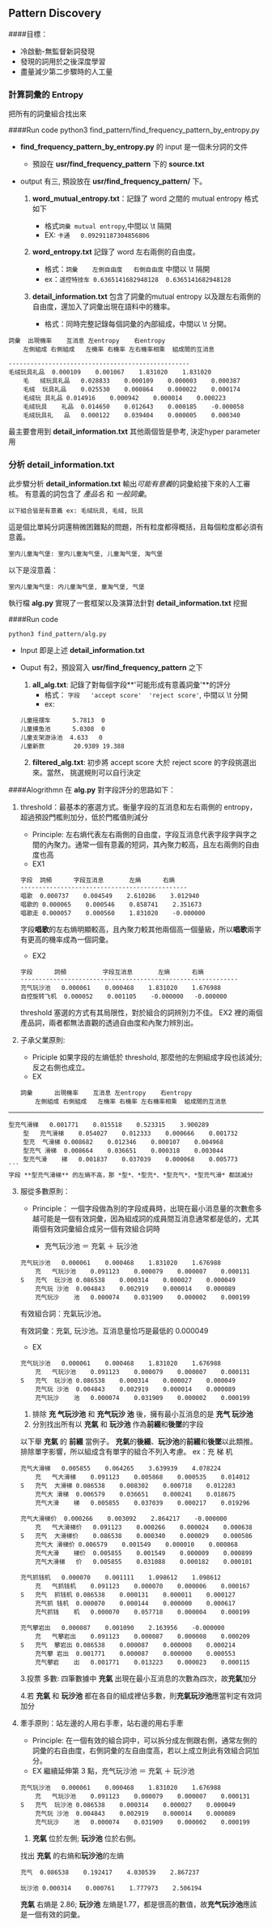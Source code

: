 ## Pattern Discovery
####目標：

* 冷啟動-無監督新詞發現
* 發現的詞用於之後深度學習
* 盡量減少第二步驟時的人工量

### 計算詞彙的 Entropy
把所有的詞彙組合找出來

####Run code
	python3 find_pattern/find_frequency_pattern_by_entropy.py
	
* **find\_frequency\_pattern\_by\_entropy.py** 的 input 是一個未分詞的文件
	* 預設在 **usr/find\_frequency\_pattern** 下的 **source.txt**

* output 有三, 預設放在 **usr/find\_frequency\_pattern/** 下。
	1. **word\_mutual\_entropy.txt**：記錄了 word 之間的 mutual entropy 格式如下 
		* 格式`詞彙	mutual entropy`,中間以 \t 隔開
		* EX: `卡通	0.09291187304856806`
	2. **word\_entropy.txt** 記錄了 word 左右兩側的自由度。
		* 格式：`詞彙	左側自由度	右側自由度` 中間以 \t 隔開
		* ex：`遥控特技车	0.6365141682948128	0.6365141682948128`

	3. **detail\_information.txt** 包含了詞彙的mutual entropy 以及跟左右兩側的自由度，還加入了詞彙出現在語料中的機率。
		*	格式：同時完整記錄每個詞彙的內部組成，中間以 \t 分開。

```
詞彙	出現機率	互消息	左entropy	右entropy
	左側組成 右側組成	左機率	右機率 左右機率相乘	組成間的互消息
	
--------------------------------------------------	
毛绒玩具礼品	0.000109	0.001067	1.831020	1.831020
	毛	绒玩具礼品	0.028833	0.000109	0.000003	0.000387
	毛绒	玩具礼品	0.025530	0.000864	0.000022	0.000174
	毛绒玩	具礼品	0.014916	0.000942	0.000014	0.000223
	毛绒玩具	礼品	0.014650	0.012643	0.000185	-0.000058
	毛绒玩具礼	品	0.000122	0.039404	0.000005	0.000340
```
最主要會用到 **detail\_information.txt** 其他兩個皆是參考, 決定hyper parameter用

### 分析 **detail\_information.txt**

此步驟分析 **detail\_information.txt** 輸出*可能有意義*的詞彙給接下來的人工審核。
有意義的詞包含了 *產品名* 和 *一般詞彙*。

	以下組合皆是有意義 ex: 毛绒玩具, 毛绒, 玩具

這是個比單純分詞還稍微困難點的問題，所有粒度都得概括，且每個粒度都必須有意義。

	室内儿童淘气堡: 室内儿童淘气堡, 儿童淘气堡, 淘气堡
以下是沒意義：
	
	室内儿童淘气堡: 内儿童淘气堡, 童淘气堡, 气堡

執行檔 **alg.py** 實現了一套框架以及演算法針對 **detail\_information.txt** 挖掘

####Run code

	python3 find_pattern/alg.py

* Input 即是上述 **detail\_information.txt**
* Ouput 有2，預設寫入 **usr/find\_frequency\_pattern** 之下
	1. **all_alg.txt**: 記錄了對每個字段**'可能形成有意義詞彙'**的評分
		* 格式： `字段	'accept score'	'reject score'`, 中間以 \t 分開
		* ex: 
	
	```
	儿童摇摆车      5.7813  0
	儿童摸鱼池      5.0308  0
	儿童支架游泳池  4.633   0
	儿童新款        20.9389 19.388
	```

	2. **filtered_alg.txt**: 初步將 accept score 大於 reject score 的字段挑選出來。當然， 挑選規則可以自行決定

####Alogrithmn
在 **alg.py** 對字段評分的思路如下：

1. threshold：最基本的塞選方式。衡量字段的互消息和左右兩側的 entropy，超過預設門檻則加分，低於門檻值則減分
	* Principle: 左右熵代表左右兩側的自由度，字段互消息代表字段字與字之間的內聚力。通常一個有意義的短詞，其內聚力較高，且左右兩側的自由度也高
	*  EX1 
	
	```
	字段	詞頻		字段互消息		左熵		右熵
	----------------------------------------------			
	唱歌	0.000737	0.004549	2.610286	3.012940
	唱歌的	0.000065	0.000546	0.858741	2.351673
	唱歌走	0.000057	0.000560	1.831020	-0.000000
	```
	
	字段**唱歌**的左右熵明顯較高，且內聚力較其他兩個高一個量級，所以**唱歌**兩字有更高的機率成為一個詞彙。
	
	* EX2

	```
	字段		詞頻			字段互消息		左熵		右熵
	------------------------------------------------------------
	充气玩沙池	0.000061	0.000468	1.831020	1.676988
	自控旋转飞机	0.000052	0.001105	-0.000000	-0.000000
	```
	threshold 塞選的方式有其局限性，對於組合的詞辨別力不佳。
	EX2 裡的兩個產品詞，兩者都無法直觀的透過自由度和內聚力辨別出。
2. 子承父業原則:
	* Priciple 如果字段的左熵低於 threshold, 那麼他的左側組成字段也該減分; 反之右側也成立。
	* EX

	```
	詞彙		出現機率	互消息	左entropy	右entropy
		左側組成 右側組成	左機率	右機率 左右機率相乘	組成間的互消息
---------------------------------------
	型充气滑梯	0.001771	0.015518	0.523315	3.900289
		型	充气滑梯	0.054027	0.012333	0.000666	0.001732
		型充	气滑梯	0.008682	0.012346	0.000107	0.004968
		型充气	滑梯	0.008664	0.036651	0.000318	0.003044
		型充气滑	梯	0.001837	0.037039	0.000068	0.005773
	```
	字段 **型充气滑梯** 的左熵不高，那 *型*、*型充*、*型充气*、*型充气滑* 都該減分

3. 服從多數原則：
	* Principle： 一個字段做為別的字段成員時，出現在最小消息量的次數愈多越可能是一個有效詞彙，因為組成詞的成員間互消息通常都是低的，尤其兩個有效詞彙組合成另一個有效組合詞時

		* 充气玩沙池 ＝ 充氣 ＋ 玩沙池
	
	```
	充气玩沙池	0.000061	0.000468	1.831020	1.676988
		充	气玩沙池	0.091123	0.000079	0.000007	0.000131
	S	充气	玩沙池	0.086538	0.000314	0.000027	0.000049
		充气玩	沙池	0.004843	0.002919	0.000014	0.000089
		充气玩沙	池	0.000074	0.031909	0.000002	0.000199
	```
	有效組合詞：充氣玩沙池。
	
	有效詞彙：充氣, 玩沙池。互消息量恰巧是最低的 0.000049
		 
	* EX
	
	```
	充气玩沙池	0.000061	0.000468	1.831020	1.676988
		充	气玩沙池	0.091123	0.000079	0.000007	0.000131
	S	充气	玩沙池	0.086538	0.000314	0.000027	0.000049
		充气玩	沙池	0.004843	0.002919	0.000014	0.000089
		充气玩沙	池	0.000074	0.031909	0.000002	0.000199
	```
	1. 排除 **充	气玩沙池** 和 **充气玩沙	池** 後，擁有最小互消息的是 **充气	玩沙池**
	2. 分別找出所有以 **充氣** 和 **玩沙池** 作為**前綴**和**後墜**的字段
	
	以下舉 **充氣** 的 **前綴** 當例子。
	**充氣**的**後綴**、**玩沙池**的**前綴**和**後墜**以此類推。
	排除單字影響，所以組成含有單字的組合不列入考慮。 ex：充 梯 机

	```
	充气大滑梯	0.005855	0.064265	3.639939	4.078224
		充	气大滑梯	0.091123	0.005868	0.000535	0.014012
	S	充气	大滑梯	0.086538	0.008302	0.000718	0.012283
		充气大	滑梯	0.006579	0.036651	0.000241	0.018675
		充气大滑	梯	0.005855	0.037039	0.000217	0.019296
	```
	```
	充气大滑梯价	0.000266	0.003092	2.864217	-0.000000
		充	气大滑梯价	0.091123	0.000266	0.000024	0.000638
	S	充气	大滑梯价	0.086538	0.000340	0.000029	0.000586
		充气大	滑梯价	0.006579	0.001549	0.000010	0.000868
		充气大滑	梯价	0.005855	0.001549	0.000009	0.000899
		充气大滑梯	价	0.005855	0.031088	0.000182	0.000101
	```
	
	```
	充气抓钱机	0.000070	0.001111	1.098612	1.098612
		充	气抓钱机	0.091123	0.000070	0.000006	0.000167
	S	充气	抓钱机	0.086538	0.000131	0.000011	0.000127
		充气抓	钱机	0.000070	0.000144	0.000000	0.000617
		充气抓钱	机	0.000070	0.057718	0.000004	0.000199
	```
	
	```
	充气攀岩出	0.000087	0.001090	2.163956	-0.000000
		充	气攀岩出	0.091123	0.000087	0.000008	0.000209
	S	充气	攀岩出	0.086538	0.000087	0.000008	0.000214
		充气攀	岩出	0.001771	0.000087	0.000000	0.000553
		充气攀岩	出	0.001771	0.013223	0.000023	0.000115
	```
	3.投票 多數: 四筆數據中 **充氣** 出現在最小互消息的次數為四次，故**充氣**加分
	
	4.若 **充氣** 和 **玩沙池** 都在各自的組成裡佔多數，則**充氣玩沙池**應當判定有效詞加分

4. 牽手原則：站左邊的人用右手牽，站右邊的用右手牽
	* Principle: 在一個有效的組合詞中，可以拆分成左側跟右側，通常左側的詞彙的右自由度，右側詞彙的左自由度高，若以上成立則此有效組合詞加分。
	* EX 繼續延伸第 3 點，充气玩沙池 ＝ 充氣 ＋ 玩沙池

 	```
	充气玩沙池	0.000061	0.000468	1.831020	1.676988
		充	气玩沙池	0.091123	0.000079	0.000007	0.000131
	S	充气	玩沙池	0.086538	0.000314	0.000027	0.000049
		充气玩	沙池	0.004843	0.002919	0.000014	0.000089
		充气玩沙	池	0.000074	0.031909	0.000002	0.000199
	```
	1. **充氣** 位於左側; **玩沙池** 位於右側。

	找出 **充氣** 的右熵和**玩沙池**的左熵
	
	```
	充气	0.086538	0.192417	4.030539	2.867237
	```
	
	```
	玩沙池	0.000314	0.000761	1.777973	2.506194
	```
	**充氣** 右熵是 2.86; **玩沙池** 左熵是1.77，都是很高的數值，故**充气玩沙池**應該是一個有效的詞彙。
